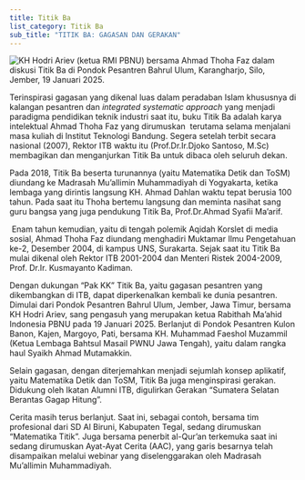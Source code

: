 ```yaml
---
title: Titik Ba
list_category: Titik Ba
sub_title: "TITIK BA: GAGASAN DAN GERAKAN"
---
```

![KH Hodri Ariev (ketua RMI PBNU) bersama Ahmad Thoha Faz dalam diskusi Titik Ba di Pondok Pesantren Bahrul Ulum, Karangharjo, Silo, Jember, 19 Januari 2025.](/images/uploads/whatsapp-image-2025-07-25-at-18.28.58_71ece148.jpg "KH Hodri Ariev (ketua RMI PBNU) bersama Ahmad Thoha Faz dalam diskusi Titik Ba di Pondok Pesantren Bahrul Ulum, Karangharjo, Silo, Jember, 19 Januari 2025.")

Terinspirasi gagasan yang dikenal
luas dalam peradaban Islam khususnya di kalangan pesantren dan *integrated
systematic approach* yang menjadi paradigma pendidikan teknik industri saat
itu, buku Titik Ba adalah karya intelektual Ahmad Thoha Faz yang
dirumuskan  terutama selama menjalani masa
kuliah di Institut Teknologi Bandung. Segera setelah terbit secara nasional
(2007), Rektor ITB waktu itu (Prof.Dr.Ir.Djoko Santoso, M.Sc) membagikan dan
menganjurkan Titik Ba untuk dibaca oleh seluruh dekan. 

Pada 2018, Titik Ba beserta turunannya (yaitu
Matematika Detik dan ToSM) diundang ke Madrasah Mu’allimin Muhammadiyah di
Yogyakarta, ketika lembaga yang dirintis langsung KH. Ahmad Dahlan waktu tepat
berusia 100 tahun. Pada saat itu Thoha bertemu langsung dan meminta nasihat
sang guru bangsa yang juga pendukung Titik Ba, Prof.Dr.Ahmad Syafii Ma’arif.

 Enam tahun kemudian, yaitu di
tengah polemik Aqidah Korslet di media sosial, Ahmad Thoha Faz diundang
menghadiri Muktamar Ilmu Pengetahuan ke-2, Desember 2004, di kampus UNS,
Surakarta. Sejak saat itu Titik Ba mulai dikenal oleh Rektor ITB 2001-2004 dan
Menteri Ristek 2004-2009, Prof. Dr.Ir. Kusmayanto Kadiman.

Dengan dukungan “Pak KK” Titik
Ba, yaitu gagasan pesantren yang dikembangkan di ITB, dapat diperkenalkan
kembali ke dunia pesantren. Dimulai dari Pondok Pesantren Bahrul Ulum, Jember,
Jawa Timur, bersama KH Hodri Ariev, sang pengasuh yang merupakan ketua Rabithah
Ma’ahid Indonesia PBNU pada 19 Januari 2025. Berlanjut di Pondok Pesantren
Kulon Banon, Kajen, Margoyo, Pati, bersama KH. Muhammad Faeshol Muzammil (Ketua
Lembaga Bahtsul Masail PWNU Jawa Tengah), yaitu dalam rangka haul Syaikh Ahmad
Mutamakkin. 

Selain gagasan, dengan diterjemahkan menjadi
sejumlah konsep aplikatif, yaitu Matematika Detik dan ToSM, Titik Ba juga
menginspirasi gerakan.  Didukung oleh
Ikatan Alumni ITB, digulirkan Gerakan “Sumatera Selatan Berantas Gagap Hitung”.

Cerita masih terus berlanjut. Saat
ini, sebagai contoh, bersama tim profesional dari SD Al Biruni, Kabupaten
Tegal, sedang dirumuskan “Matematika Titik”. Juga bersama penerbit al-Qur’an
terkemuka saat ini sedang dirumuskan Ayat-Ayat Cerita (AAC), yang garis
besarnya telah disampaikan melalui webinar yang diselenggarakan oleh Madrasah
Mu’allimin Muhammadiyah.
